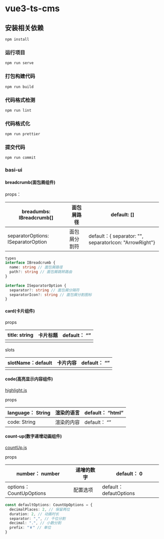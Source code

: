 # vue3-ts-cms

## 安装相关依赖

```
npm install
```

### 运行项目

```
npm run serve
```

### 打包构建代码

```
npm run build
```

### 代码格式检测

```
npm run lint
```

### 代码格式化

```
npm run prettier
```

### 提交代码

```
npm run commit
```

### basi-ui

#### breadcrumb(面包屑组件)

props：

| breadumbs:  IBreadcrumb[]          | 面包屑路径   | default: []                                            |
| ---------------------------------- | ------------ | ------------------------------------------------------ |
| separatorOptions: ISeparatorOption | 面包屑分割符 | default：{ separator: "", separatorIcon: "ArrowRight"} |

```typescript
types
interface IBreadcrumb {
  name: string // 面包屑路径
  path?: string // 面包屑跳转路由
}
  
interface ISeparatorOption {
  separator?: string // 面包屑分隔符
  separatorIcon?: string // 面包屑分割图标
}
```

#### card(卡片组件)

props

| title: string | 卡片标题 | default： “” |
| ------------- | -------- | ------------ |
|               |          |              |

slots

| slotName：default | 卡片内容 | default： “” |
| ----------------- | -------- | ------------ |
|                   |          |              |

#### code(高亮显示内容组件)

[highlight.js](https://highlightjs.org/)

props

| language： String | 渲染的语言 | default： “html” |
| ----------------- | ---------- | ---------------- |
| code: String      | 渲染的内容 | default： “”     |

#### count-up(数字递增动画组件)

[countUp.js](https://github.com/inorganik/countUp.js)

props

| number： number          | 递增的数字 | default： 0             |
| ------------------------ | ---------- | ----------------------- |
| options： CountUpOptions | 配置选项   | default： defautOptions |

```typescript
const defaultOptions: CountUpOptions = {
  decimalPlaces: 2, // 保留两位
  duration: 2, // 动画时长
  separator: ",", // 千位分割
  decimal: ".", // 小数分割
  prefix: "￥" // 单位
}
```
